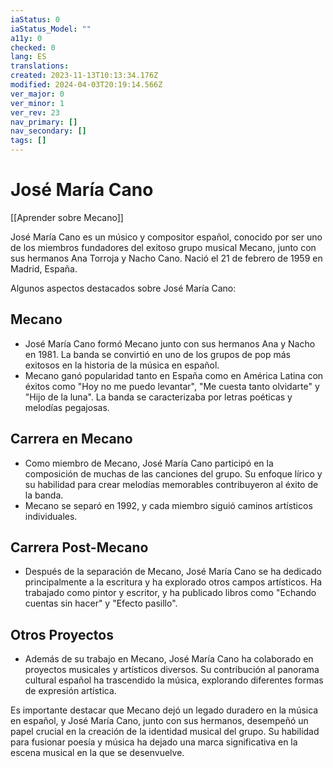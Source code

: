 ```yaml
---
iaStatus: 0
iaStatus_Model: ""
a11y: 0
checked: 0
lang: ES
translations: 
created: 2023-11-13T10:13:34.176Z
modified: 2024-04-03T20:19:14.566Z
ver_major: 0
ver_minor: 1
ver_rev: 23
nav_primary: []
nav_secondary: []
tags: []
---
```

# José María Cano

[[Aprender sobre Mecano]]

José María Cano es un músico y compositor español, conocido por ser uno de los miembros fundadores del exitoso grupo musical Mecano, junto con sus hermanos Ana Torroja y Nacho Cano. Nació el 21 de febrero de 1959 en Madrid, España.

Algunos aspectos destacados sobre José María Cano:

## Mecano
    
- José María Cano formó Mecano junto con sus hermanos Ana y Nacho en 1981. La banda se convirtió en uno de los grupos de pop más exitosos en la historia de la música en español.
- Mecano ganó popularidad tanto en España como en América Latina con éxitos como "Hoy no me puedo levantar", "Me cuesta tanto olvidarte" y "Hijo de la luna". La banda se caracterizaba por letras poéticas y melodías pegajosas.

## Carrera en Mecano
    
- Como miembro de Mecano, José María Cano participó en la composición de muchas de las canciones del grupo. Su enfoque lírico y su habilidad para crear melodías memorables contribuyeron al éxito de la banda.
- Mecano se separó en 1992, y cada miembro siguió caminos artísticos individuales.

## Carrera Post-Mecano
    
- Después de la separación de Mecano, José María Cano se ha dedicado principalmente a la escritura y ha explorado otros campos artísticos. Ha trabajado como pintor y escritor, y ha publicado libros como "Echando cuentas sin hacer" y "Efecto pasillo".

## Otros Proyectos
    
- Además de su trabajo en Mecano, José María Cano ha colaborado en proyectos musicales y artísticos diversos. Su contribución al panorama cultural español ha trascendido la música, explorando diferentes formas de expresión artística.

Es importante destacar que Mecano dejó un legado duradero en la música en español, y José María Cano, junto con sus hermanos, desempeñó un papel crucial en la creación de la identidad musical del grupo. Su habilidad para fusionar poesía y música ha dejado una marca significativa en la escena musical en la que se desenvuelve.